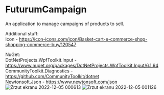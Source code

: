 # FuturumCampaign

An application to manage campaigns of products to sell.

Additional stuff:                                                                                            
Icon - https://icon-icons.com/icon/Basket-cart-e-commerce-shop-shopping-commerce-buy/120547

NuGet:                                                                                                        
DotNetProjects.WpfToolkit.Input - https://www.nuget.org/packages/DotNetProjects.WpfToolkit.Input/6.1.94    
CommunityToolkit.Diagnostics - https://github.com/CommunityToolkit/dotnet                                    
Newtonsoft.Json - https://www.newtonsoft.com/json
![Zrzut ekranu 2022-12-05 000613](https://user-images.githubusercontent.com/76125047/205521400-f4aaf1c3-88c2-4890-99c5-602b9a7147da.jpg)
![Zrzut ekranu 2022-12-05 001126](https://user-images.githubusercontent.com/76125047/205521411-2b180a2a-7bcb-44c1-8e4b-c997faa76844.jpg)
